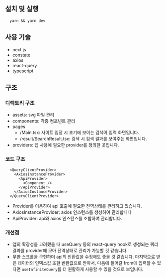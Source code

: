## 설치 및 실행

```
  yarn && yarn dev
```

## 사용 기술

- next.js
- constate
- axios
- react-query
- typescript

## 구조

### 디렉토리 구조

- assets: svg 파일 관리
- components: 각종 컴포넌트 관리
- pages
  - /Main.tsx: 사이트 입장 시 초기에 보이는 검색어 입력 화면입니다.
  - /result/SearchResult.tsx: 검색 시 검색 결과를 보여주는 화면입니다.
- providers: 앱 사용에 필요한 provider를 정의한 곳입니다.

### 코드 구조

```
  <QueryClientProvider>
    <AxiosInstanceProvider>
      <ApiProvider>
        <Component />
      </ApiProvider>
    </AxiosInstanceProvider>
  </QueryClientProvider>
```

- Provider를 이용하여 api 호출에 필요한 전역상태를 관리하고 있습니다.
- AxiosInstanceProvider: axios 인스턴스를 생성하여 관리합니다
- ApiProvider: api와 axios 인스턴스를 조합하여 관리합니다.

### 개선점

- 앱의 확장성을 고려했을 때 useQuery 등의 react-query hook로 생성되는 쿼리결과를 provider에 모아 전역상태로 관리가 가능할 것 같습니다.
- 무한 스크롤을 구현하며 api의 반환값을 수정해도 좋을 것 같습니다. 마지막으로 받은 데이터의 인덱스값 또한 반환값으로 받아서, 다음에 들어갈 from에 입력할 수 있다면 `useInfiniteQuery`를 더 원활하게 사용할 수 있을 것으로 보입니다.
